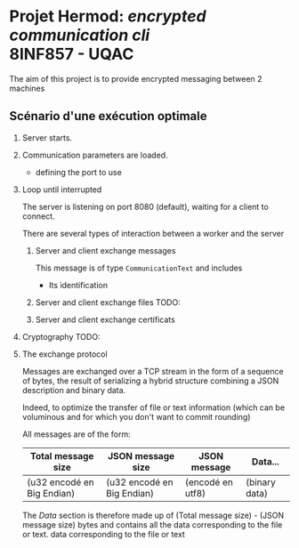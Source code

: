 # Projet Hermod: _encrypted communication cli_ <br> 8INF857 - UQAC

The aim of this project is to provide encrypted messaging between 2 machines

## Scénario d'une exécution optimale

1. Server starts.

2. Communication parameters are loaded.

   - defining the port to use

3. Loop until interrupted

   The server is listening on port 8080 (default), waiting for a client to connect.

   There are several types of interaction between a worker and the server

   1. Server and client exchange messages

      This message is of type `CommunicationText` and includes

      - Its identification

   2. Server and client exchange files
      TODO:

   3. Server and client exchange certificats

4. Cryptography
   TODO:

5. The exchange protocol

   Messages are exchanged over a TCP stream in the form of a sequence of bytes,
   the result of serializing a hybrid structure combining a JSON description and binary data.

   Indeed, to optimize the transfer of file or text information
   (which can be voluminous and for which you don't want to commit rounding)

   All messages are of the form:

   | Total message size         | JSON message size          | JSON message     | Data...       |
   | -------------------------- | -------------------------- | ---------------- | ------------- |
   | (u32 encodé en Big Endian) | (u32 encodé en Big Endian) | (encodé en utf8) | (binary data) |

   The _Data_ section is therefore made up of (Total message size) - (JSON message size) bytes and contains all the data corresponding to the file or text.
   data corresponding to the file or text
